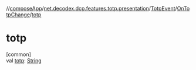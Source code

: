 //[composeApp](../../../../index.md)/[net.decodex.dcp.features.totp.presentation](../../index.md)/[TotpEvent](../index.md)/[OnTotpChange](index.md)/[totp](totp.md)

# totp

[common]\
val [totp](totp.md): [String](https://kotlinlang.org/api/latest/jvm/stdlib/kotlin/-string/index.html)

